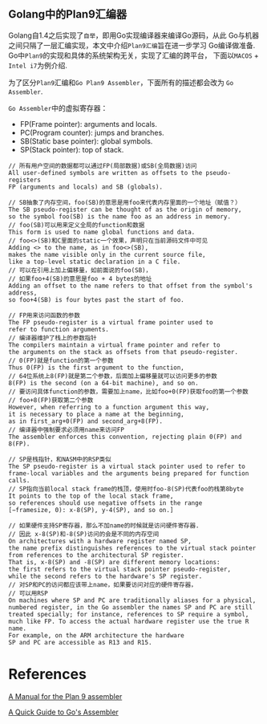 Golang中的Plan9汇编器
-----------------

Golang自1.4之后实现了`自举`，即用Go实现编译器来编译Go源码，从此
Go与机器之间只隔了一层汇编实现，本文中介绍`Plan9汇编`旨在进一步学习
Go编译做准备. Go中`Plan9`的实现和具体的系统架构无关，实现了汇编的跨平台，
下面以`MACOS` + `Intel i7`为例介绍.

为了区分`Plan9`汇编和`Go Plan9 Assembler`，下面所有的描述都会改为
`Go Assembler`.

`Go Assembler`中的虚拟寄存器：

* FP(Frame pointer): arguments and locals.
* PC(Program counter): jumps and branches.
* SB(Static base pointer): global symbols.
* SP(Stack pointer): top of stack.


```
// 所有用户空间的数据都可以通过FP(局部数据)或SB(全局数据)访问
All user-defined symbols are written as offsets to the pseudo-registers
FP (arguments and locals) and SB (globals).

// SB抽象了内存空间，foo(SB)的意思是用foo来代表内存里面的一个地址（赋值？）
The SB pseudo-register can be thought of as the origin of memory,
so the symbol foo(SB) is the name foo as an address in memory.
// foo(SB)可以用来定义全局的function和数据
This form is used to name global functions and data.
// foo<>(SB)和C里面的static一个效果，声明只在当前源码文件中可见
Adding <> to the name, as in foo<>(SB),
makes the name visible only in the current source file,
like a top-level static declaration in a C file.
// 可以在引用上加上偏移量，如前面说的foo(SB)，
// 如果foo+4(SB)的意思是foo + 4 bytes的地址
Adding an offset to the name refers to that offset from the symbol's address,
so foo+4(SB) is four bytes past the start of foo.

// FP用来访问函数的参数
The FP pseudo-register is a virtual frame pointer used to
refer to function arguments.
// 编译器维护了栈上的参数指针
The compilers maintain a virtual frame pointer and refer to
the arguments on the stack as offsets from that pseudo-register.
// 0(FP)就是function的第一个参数
Thus 0(FP) is the first argument to the function,
// 64位系统上8(FP)就是第二个参数，后面加上偏移量就可以访问更多的参数
8(FP) is the second (on a 64-bit machine), and so on.
// 要访问具体function的参数，需要加上name，比如foo+0(FP)获取foo的第一个参数
// foo+8(FP)获取第二个参数
However, when referring to a function argument this way,
it is necessary to place a name at the beginning,
as in first_arg+0(FP) and second_arg+8(FP).
// 编译器中强制要求必须用name来访问FP
The assembler enforces this convention, rejecting plain 0(FP) and 8(FP).

// SP是栈指针，和NASM中的RSP类似
The SP pseudo-register is a virtual stack pointer used to refer to
frame-local variables and the arguments being prepared for function calls.
// SP指向当前local stack frame的栈顶，使用时foo-8(SP)代表foo的栈第8byte
It points to the top of the local stack frame,
so references should use negative offsets in the range
[−framesize, 0): x-8(SP), y-4(SP), and so on.]

// 如果硬件支持SP寄存器，那么不加name的时候就是访问硬件寄存器.
// 因此 x-8(SP)和-8(SP)访问的会是不同的内存空间
On architectures with a hardware register named SP,
the name prefix distinguishes references to the virtual stack pointer
from references to the architectural SP register.
That is, x-8(SP) and -8(SP) are different memory locations:
the first refers to the virtual stack pointer pseudo-register,
while the second refers to the hardware's SP register.
// 对SP和PC的访问都应该带上name，如果要访问对应的硬件寄存器，
// 可以用RSP
On machines where SP and PC are traditionally aliases for a physical,
numbered register, in the Go assembler the names SP and PC are still
treated specially; for instance, references to SP require a symbol,
much like FP. To access the actual hardware register use the true R name.
For example, on the ARM architecture the hardware
SP and PC are accessible as R13 and R15.
```


# References

[A Manual for the Plan 9 assembler](http://plan9.bell-labs.com/sys/doc/asm.html)

[A Quick Guide to Go's Assembler](https://golang.org/doc/asm)
